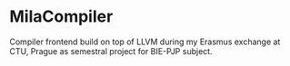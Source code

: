 # MilaCompiler

Compiler frontend build on top of LLVM during my Erasmus exchange at CTU, Prague as semestral project for BIE-PJP subject. 
